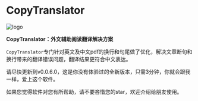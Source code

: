 # CopyTranslator 
![logo](https://s1.ax1x.com/2018/09/13/iEicsU.png)

**CopyTranslator：外文辅助阅读翻译解决方案**

`CopyTranslator`专门针对英文及中文pdf的换行和句尾做了优化，解决文章断句和换行带来的翻译错误问题，翻译结果更符合中文表达。

请尽快更新到v0.0.6.0，这是你没有体验过的全新版本，只需3分钟，你就会跟我一样，爱上这个软件。

如果您觉得软件对您有所帮助，请不要吝惜您的star，欢迎介绍给朋友使用。